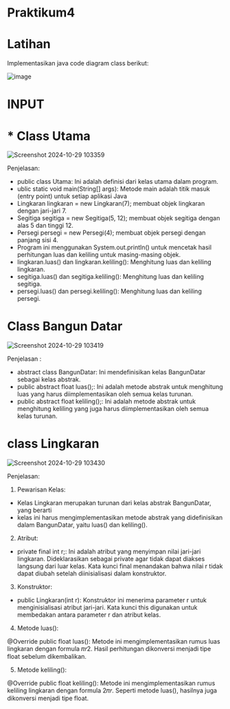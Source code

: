 # Praktikum4

# Latihan
Implementasikan java code diagram class berikut:

![image](https://github.com/user-attachments/assets/100900ac-0997-40d4-9bd5-0d5b5baeb965)

# INPUT
# * Class Utama

![Screenshot 2024-10-29 103359](https://github.com/user-attachments/assets/47b094f1-0f6a-418d-b017-f001cbc4c2d3)

Penjelasan:
* public class Utama: Ini adalah definisi dari kelas utama dalam program.
* ublic static void main(String[] args): Metode main adalah titik masuk (entry point) untuk setiap aplikasi Java 
* Lingkaran lingkaran = new Lingkaran(7); membuat objek lingkaran dengan jari-jari 7.
* Segitiga segitiga = new Segitiga(5, 12); membuat objek segitiga dengan alas 5 dan tinggi 12.
* Persegi persegi = new Persegi(4); membuat objek persegi dengan panjang sisi 4.
* Program ini menggunakan System.out.println() untuk mencetak hasil perhitungan luas dan keliling untuk masing-masing objek.
* lingkaran.luas() dan lingkaran.keliling(): Menghitung luas dan keliling lingkaran.
* segitiga.luas() dan segitiga.keliling(): Menghitung luas dan keliling segitiga.
* persegi.luas() dan persegi.keliling(): Menghitung luas dan keliling persegi.

# Class Bangun Datar

![Screenshot 2024-10-29 103419](https://github.com/user-attachments/assets/4571ae05-d142-4259-b02d-53c02d45dc8f)

Penjelasan :
* abstract class BangunDatar: Ini mendefinisikan kelas BangunDatar sebagai kelas abstrak.
* public abstract float luas();: Ini adalah metode abstrak untuk menghitung luas yang harus diimplementasikan oleh semua kelas turunan.
* public abstract float keliling();: Ini adalah metode abstrak untuk menghitung keliling yang juga harus diimplementasikan oleh semua kelas turunan.

# class Lingkaran

![Screenshot 2024-10-29 103430](https://github.com/user-attachments/assets/19572364-4cc6-4357-bd41-786903d70250)

Penjelasan:
1. Pewarisan Kelas:
* Kelas Lingkaran merupakan turunan dari kelas abstrak BangunDatar, yang berarti
* kelas ini harus mengimplementasikan metode abstrak yang didefinisikan dalam BangunDatar, yaitu luas() dan keliling().

2. Atribut:
* private final int r;: Ini adalah atribut yang menyimpan nilai jari-jari lingkaran. Dideklarasikan sebagai private agar tidak dapat diakses langsung dari luar kelas. Kata kunci final menandakan bahwa nilai r tidak dapat diubah setelah diinisialisasi dalam konstruktor.

3. Konstruktor:
* public Lingkaran(int r): Konstruktor ini menerima parameter r untuk menginisialisasi atribut jari-jari. Kata kunci this digunakan untuk membedakan antara parameter r dan atribut kelas.

4. Metode luas():

@Override public float luas(): Metode ini mengimplementasikan rumus luas lingkaran dengan formula 𝜋𝑟2. Hasil perhitungan dikonversi menjadi tipe float sebelum dikembalikan.

5. Metode keliling():

@Override public float keliling(): Metode ini mengimplementasikan rumus keliling lingkaran dengan formula 2𝜋𝑟. Seperti metode luas(), hasilnya juga dikonversi menjadi tipe float.




